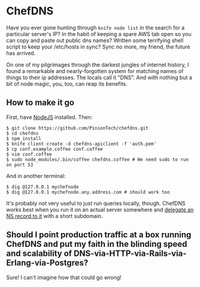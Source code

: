 ChefDNS
=======

Have you ever gone hunting through `knife node list` in the search for a particular server's IP? In the habit of keeping a spare AWS tab open so you can copy and paste out public dns names? Written some terrifying shell script to keep your /etc/hosts in sync? Sync no more, my friend, the future has arrived.

On one of my pilgrimages through the darkest jungles of internet history, I found a remarkable and nearly-forgotten system for matching names of things to their ip addresses. The locals call it "DNS". And with nothing but a bit of node magic, you, too, can reap its benefits.

How to make it go
-----------------

First, have [NodeJS](http://nodejs.org/) installed. Then:

    $ git clone https://github.com/PinionTech/chefdns.git
    $ cd chefdns
    $ npm install
    $ knife client create -d chefdns-apiclient -f 'auth.pem'
    $ cp conf.example.coffee conf.coffee
    $ vim conf.coffee
    $ sudo node_modules/.bin/coffee chefdns.coffee # We need sudo to run on port 53

And in another terminal:

    $ dig @127.0.0.1 mychefnode
    $ dig @127.0.0.1 mychefnode.any.address.com # should work too

It's probably not very useful to just run queries locally, though. ChefDNS works best when you run it on an actual server somewhere and [delegate an NS record to it](http://serverfault.com/questions/27134/how-exactly-should-i-set-up-dns-to-delegate-authority-for-subdomains) with a short subdomain.

Should I point production traffic at a box running ChefDNS and put my faith in the blinding speed and scalability of DNS-via-HTTP-via-Rails-via-Erlang-via-Postgres?
--------------------------------------------------------------------------------------------------------------------------------------------------------------------

Sure! I can't imagine how that could go wrong!
